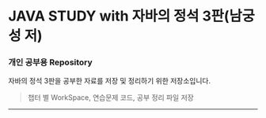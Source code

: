 JAVA STUDY with 자바의 정석 3판(남궁성 저)
==========================

### 개인 공부용 Repository

자바의 정석 3판을 공부한 자료를 저장 및 정리하기 위한 저장소입니다.

> 챕터 별 WorkSpace, 연습문제 코드, 공부 정리 파일 저장

---